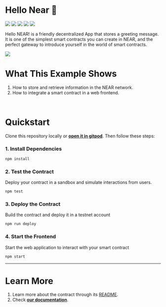 # Hello Near 👋 
[![](https://img.shields.io/badge/⋈%20Examples-basics-green)](https://docs.near.org/tutorials/welcome)
[![](https://img.shields.io/badge/Gitpod-ready-orange)](https://gitpod.io/#/https://github.com/near-examples/hello-near-js)
[![](https://img.shields.io/badge/Contract-js-yellow)](https://docs.near.org/develop/contracts/anatomy)
[![](https://img.shields.io/badge/Frontend-js-yellow)](https://docs.near.org/develop/integrate/frontend)
[![](https://img.shields.io/github/workflow/status/near-examples/hello-near-js/Tests/master?color=green&label=Tests)](https://github.com/near-examples/hello-near-js/actions/workflows/tests.yml)


Hello NEAR! is a friendly decentralized App that stores a greeting message. It is one of the simplest smart contracts you can create in NEAR, and the perfect gateway to introduce yourself in the world of smart contracts.

![](https://docs.near.org/assets/images/hello-near-banner-af016d03e81a65653c9230b95a05fe4a.png)


# What This Example Shows

1. How to store and retrieve information in the NEAR network.
2. How to integrate a smart contract in a web frontend.

<br />

# Quickstart

Clone this repository locally or [**open it in gitpod**](https://gitpod.io/#/https://github.com/near-examples/hello-near-js). Then follow these steps:

### 1. Install Dependencies
```bash
npm install
```

### 2. Test the Contract
Deploy your contract in a sandbox and simulate interactions from users.

```bash
npm test
```

### 3. Deploy the Contract
Build the contract and deploy it in a testnet account
```bash
npm run deploy
```

### 4. Start the Frontend
Start the web application to interact with your smart contract 
```bash
npm start
```

---

# Learn More
1. Learn more about the contract through its [README](./contract/README.md).
2. Check [**our documentation**](https://docs.near.org/develop/welcome).